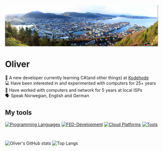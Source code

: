 <img src="pictures/tempbergenpanorama.jpg" />

# Oliver

💾 A new developer currently learning C#(and other things) at [Kodehode](https://www.kodehode.no/)
<br>
💻 Have been interested in and experimented with computers for 25+ years
<br>
🏢 Have worked with computers and network for 5 years at local ISPs
<br>
🗣️ Speak Norwegian, English and German

## My tools
[![Programming Languages](https://skillicons.dev/icons?i=cs,js,net)]()
[![FED-Development](https://skillicons.dev/icons?i=html,css)]()
[![Cloud Platforms](https://skillicons.dev/icons?i=azure)]()
[![Tools](https://skillicons.dev/icons?i=vscode,git)]()

<br>

![Oliver's GitHub stats](https://github-readme-stats.vercel.app/api?username=Tobe-Deleted&show_icons=true&theme=synthwave)
  ![Top Langs](https://github-readme-stats.vercel.app/api/top-langs/?username=Tobe-Deleted&layout=compact&theme=synthwave&Langs_count=10)
<!--
**Tobe-Deleted/Tobe-Deleted** is a ✨ _special_ ✨ repository because its `README.md` (this file) appears on your GitHub profile.

Here are some ideas to get you started:

- 🔭 I’m currently working on ...
- 🌱 I’m currently learning ...
- 👯 I’m looking to collaborate on ...
- 🤔 I’m looking for help with ...
- 💬 Ask me about ...
- 📫 How to reach me: ...
- 😄 Pronouns: ...
- ⚡ Fun fact: ...
  -->

